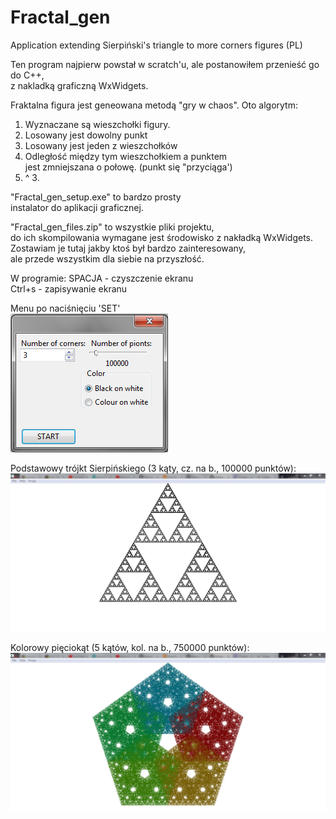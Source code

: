 # Fractal_gen
Application extending Sierpiński's triangle to more corners figures (PL)  
  
Ten program najpierw powstał w scratch'u, ale postanowiłem przenieść go do C++,  
z nakladką graficzną WxWidgets.  
  
Fraktalna figura jest geneowana metodą "gry w chaos". Oto algorytm:  
1. Wyznaczane są wieszchołki figury.
2. Losowany jest dowolny punkt
3. Losowany jest jeden z wieszchołków
4. Odległość między tym wieszchołkiem a punktem  
   jest zmniejszana o połowę. (punkt się "przyciąga')
5. ^ 3.  
  
"Fractal_gen_setup.exe" to bardzo prosty  
instalator do aplikacji graficznej.  
  
"Fractal_gen_files.zip" to wszystkie pliki projektu,  
do ich skompilowania wymagane jest środowisko z nakładką WxWidgets.  
Zostawiam je tutaj jakby ktoś był bardzo zainteresowany,  
ale przede wszystkim dla siebie na przyszłość.  
  
W programie:  SPACJA - czyszczenie ekranu  
              Ctrl+s - zapisywanie ekranu  
  
Menu po naciśnięciu 'SET'  
![](GFX/interface01.PNG)  
  
Podstawowy trójkt Sierpińskiego (3 kąty, cz. na b., 100000 punktów):
![](GFX/interface02.PNG)  
  
Kolorowy pięciokąt (5 kątów, kol. na b., 750000 punktów):
![](GFX/interface03.PNG)  
